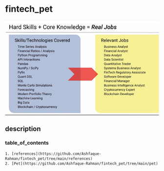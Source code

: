 # fintech_pet
![GitHub random](/references/2.JPG)

## description
### table_of_contents
    1. [references](https://github.com/Ashfaque-Rahman/fintech_pet/tree/main/references)
    2. [Pet](https://github.com/Ashfaque-Rahman/fintech_pet/tree/main/pet)


